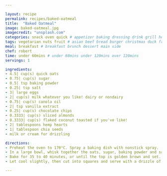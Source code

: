 ```yaml
---

layout: recipe
permalink: recipes/baked-oatmeal 
title:  "Baked Oatmeal"
image: baked-oatmeal.jpg 
imagecredit: "unsplash.com" 
categories: snack oven quick # appetizer baking dressing drink grill healthyish marinade oven pickling quick raw salad sandwich sauce snack soup
tags: vegetarian nuts fruit # asian beef bread burger christmas duck french fruit indian italian mexican nuts pasta pork poultry rice seafood thanksgiving vegetarian
meal: breakfast # breakfast brunch dessert main side
chef: robert 
time: under 60mins # under 60mins under 120mins over 120mins
servings: 1 

ingredients:
- 4.5| cup(s) quick oats
- 0.75| cup(s) sugar
- 0.5| tsp baking powder
- 0.25| tsp salt
- 3| large eggs
- 2| cup(s) milk whatever you like! dairy or nondairy
- 0.75| cup(s) canola oil
- 2| tsp vanilla extract
- 0.25| cup(s) chocolate chips
- 0.3333| cup(s) sliced almonds
- 0.3333| cup(s) flaked coconut toasted if you've like!
- 2| tablespoons hemp hearts
- 1| tablespoon chia seeds
- milk or cream for drizzling

directions:
- Preheat the oven to 170°C. Spray a baking dish with nonstick spray.
- In a large bowl, whisk together the oats, sugar, baking powder and salt. In a smaller bowl, whisk together the eggs, milk, oil and vanilla extract. Add the wet ingredients to the dry and stir until combined. Pour the mixture in the dish.
- Bake for 35 to 40 minutes, or until the top is golden brown and set. Remove the dish from the oven and place the chocolate chips on top right away (so they kind of melt!). Top with the coconut, almonds, hemp hearts and chia seeds. 
- Let cool slightly, then cut into squares and serve with a drizzle of milk or cream.

--- 
```

